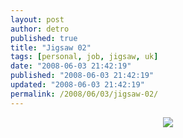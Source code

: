 ```yaml
---
layout: post
author: detro
published: true
title: "Jigsaw 02"
tags: [personal, job, jigsaw, uk]
date: "2008-06-03 21:42:19"
published: "2008-06-03 21:42:19"
updated: "2008-06-03 21:42:19"
permalink: /2008/06/03/jigsaw-02/
---
```


<div align="center"><img src="http://www.detronizator.org/wp-content/uploads/2008/06/improve-contrast.jpg" /></div>
